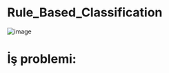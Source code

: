# Rule_Based_Classification

![image](https://user-images.githubusercontent.com/76595310/122648089-1a036e80-d130-11eb-9ce3-9561a2b7f955.png)

# İş problemi:








